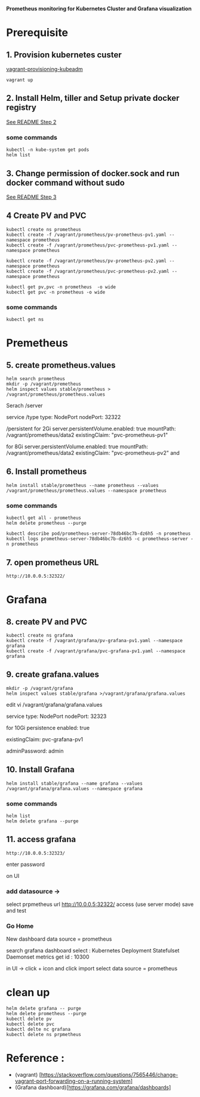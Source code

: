 **Prometheus monitoring for Kubernetes Cluster and Grafana visualization**

# Prerequisite

## 1. Provision kubernetes custer 
[vagrant-provisioning-kubeadm](https://github.com/koolkravi/kubernetes-playground/tree/master/vagrant-provisioning-kubeadm)

```
vagrant up
```

## 2. Install Helm, tiller and Setup private docker registry

[See README Step 2 ](https://github.com/koolkravi/kubernetes-playground/tree/master/ci-cd-using-jenkins-helmchart-and-kubernetes)

### some commands 
```
kubectl -n kube-system get pods
helm list
```

## 3. Change permission of docker.sock and run docker command without sudo

[See README Step 3 ](https://github.com/koolkravi/kubernetes-playground/tree/master/ci-cd-using-jenkins-helmchart-and-kubernetes)

## 4 Create PV and PVC
```
kubectl create ns prometheus
kubectl create -f /vagrant/prometheus/pv-prometheus-pv1.yaml --namespace prometheus
kubectl create -f /vagrant/prometheus/pvc-prometheus-pv1.yaml --namespace prometheus

kubectl create -f /vagrant/prometheus/pv-prometheus-pv2.yaml --namespace prometheus
kubectl create -f /vagrant/prometheus/pvc-prometheus-pv2.yaml --namespace prometheus

kubectl get pv,pvc -n prometheus  -o wide
kubectl get pvc -n prometheus -o wide
```
### some commands 
```
kubectl get ns
```

# Premetheus

## 5. create prometheus.values
```
helm search prometheus
mkdir -p /vagrant/premetheus
helm inspect values stable/prometheus > /vagrant/prometheus/prometheus.values
```
Serach 
/server

service
/type 
type: NodePort
nodePort: 32322

/persistent
for 2Gi
server.persistentVolume.enabled: true
mountPath: /vagrant/prometheus/data2
existingClaim: "pvc-prometheus-pv1"

for 8Gi
server.persistentVolume.enabled: true
mountPath: /vagrant/prometheus/data2
existingClaim: "pvc-prometheus-pv2"
and 

## 6. Install prometheus
```
helm install stable/prometheus --name prometheus --values /vagrant/prometheus/prometheus.values --namespace prometheus
```

### some commands 

```
kubectl get all - prometheus
helm delete prometheus --purge

kubectl describe pod/prometheus-server-78db46bc7b-dz6h5 -n prometheus
kubectl logs prometheus-server-78db46bc7b-dz6h5 -c prometheus-server -n prometheus
```

## 7. open prometheus URL

```
http://10.0.0.5:32322/
```

# Grafana

## 8. create PV and PVC
```
kubectl create ns grafana
kubectl create -f /vagrant/grafana/pv-grafana-pv1.yaml --namespace grafana
kubectl create -f /vagrant/grafana/pvc-grafana-pv1.yaml --namespace grafana
```

## 9. create grafana.values

```
mkdir -p /vagrant/grafana
helm inspect values stable/grafana >/vagrant/grafana/grafana.values
```
edit
vi  /vagrant/grafana/grafana.values

service 
type: NodePort
nodePort: 32323

for 10Gi
persistence
enabled: true

existingClaim: pvc-grafana-pv1

adminPassword: admin


## 10.  Install Grafana

```
helm install stable/grafana --name grafana --values /vagrant/grafana/grafana.values --namespace grafana
```

### some commands
```
helm list 
helm delete grafana --purge
```

## 11. access grafana
```
http://10.0.0.5:32323/
```
enter password

on UI 
### add datasource -> 
select prpmetheus
url http://10.0.0.5:32322/
access (use server mode)
save and test

### Go Home

New dashboard
data source = prometheus

search grafana dashboard
select : Kubernetes Deployment Statefulset Daemonset metrics
get id : 10300

in UI -> click + icon and click import
select data source = prometheus

# clean up

```
helm delete grafana -- purge
helm delete prometheus --purge
kubectl delete pv
kubectl delete pvc 
kubectl delte nc grafana
kubectl delete ns prpmetheus
```

# Reference : 
- (vagrant) [https://stackoverflow.com/questions/7565446/change-vagrant-port-forwarding-on-a-running-system]
- (Grafana dashboard)[https://grafana.com/grafana/dashboards]

